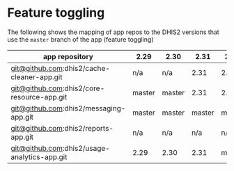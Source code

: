 # Feature toggling

The following shows the mapping of app repos to the DHIS2 versions that use the `master` branch of the app (feature toggling)

|app repository|2.29|2.30|2.31|2.32|2.33|2.34|2.35|
|---|---|---|---|---|---|---|---|
|git@github.com:dhis2/cache-cleaner-app.git|n/a|n/a|2.31|2.32|2.33|2.34|master|
|git@github.com:dhis2/core-resource-app.git|master|master|2.31|2.32|master|DELETED|DELETED|
|git@github.com:dhis2/messaging-app.git|master|master|master|master|master|master|master|
|git@github.com:dhis2/reports-app.git|n/a|n/a|n/a|n/a|master|master|master|
|git@github.com:dhis2/usage-analytics-app.git|2.29|2.30|2.31|master|2.33|master|master|
